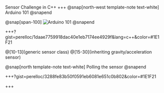 Sensor Challenge in C++
+++
@snap[north-west template-note text-white]
Arduino 101
@snapend

@snap[span-100]
![Arduino 101](http://linuxgizmos.com/files/intel_arduino101.jpg)
@snapend

+++?gist=perelloc/1daae7759918dac40e1eb7174ee4929f&lang=c++&color=#1E1F21

@[10-13](generic sensor class)
@[15-30](inheriting gravity/acceleration sensor)

@snap[north template-note text-white]
Polling the sensor
@snapend


+++?gist=perelloc/3288fe83b50f0591eb6081e651c0b802&color=#1E1F21


+++

